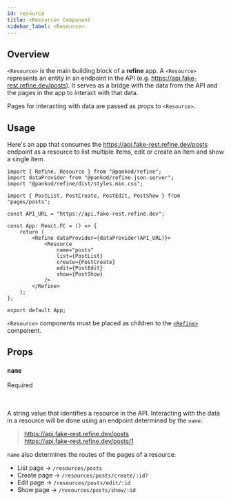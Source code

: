 ```yaml
---
id: resource
title: <Resource> Component
sidebar_label: <Resource>
---
```


## Overview

`<Resource>` is the main building block of a **refine** app. A `<Resource>` represents an entity in an endpoint in the API (e.g. https://api.fake-rest.refine.dev/posts). It serves as a bridge with the data from the API and the pages in the app to interact with that data.

Pages for interacting with data are passed as props to `<Resource>`. 

## Usage
Here's an app that consumes the https://api.fake-rest.refine.dev/posts endpoint as a resource to list multiple items, edit or create an item and show a single item.
 
```tsx title="App.tsx"
import { Refine, Resource } from "@pankod/refine";
import dataProvider from "@pankod/refine-json-server";
import "@pankod/refine/dist/styles.min.css";

import { PostList, PostCreate, PostEdit, PostShow } from "pages/posts";

const API_URL = "https://api.fake-rest.refine.dev";

const App: React.FC = () => {
    return (
        <Refine dataProvider={dataProvider(API_URL)}>
            <Resource
                name="posts"
                list={PostList}
                create={PostCreate}
                edit={PostEdit}
                show={PostShow}
            />
        </Refine>
    );
};

export default App;
```

`<Resource>` components must be placed as children to the [`<Refine>`](api-references/components/refine-config.md) component.

## Props

### `name`
<div className="required">Required</div>  
<br/>
<br/>

A string value that identifies a resource in the API. Interacting with the data in a resource will be done using an endpoint determined by the `name`:
> https://api.fake-rest.refine.dev/posts  
> https://api.fake-rest.refine.dev/posts/1

`name` also determines the routes of the pages of a resource:  
- List page -> `/resources/posts`
- Create page -> `/resources/posts/create/:id?`
- Edit page -> `/resources/posts/edit/:id`
- Show page -> `/resources/posts/show/:id`
